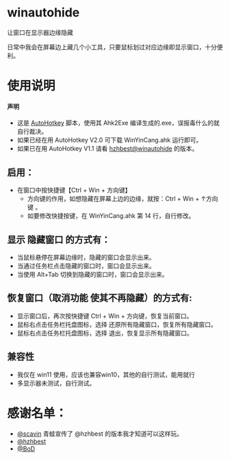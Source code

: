 # winautohide

让窗口在显示器边缘隐藏

日常中我会在屏幕边上藏几个小工具，只要鼠标划过对应边缘即显示窗口，十分便利。

# 使用说明

#### 声明
- 这是 [AutoHotkey](http://www.autohotkey.com/) 脚本，使用其 Ahk2Exe 编译生成的.exe，误报毒什么的就自行裁决。
- 如果已经在用 AutoHotkey V2.0 可下载 WinYinCang.ahk 运行即可。
- 如果已在用 AutoHotkey V1.1 请看 [hzhbest@winautohide](https://github.com/hzhbest/winautohide) 的版本。

## 启用：

- 在窗口中按快捷键【Ctrl + Win + 方向键】
	- 方向键的作用，如想隐藏在屏幕上边的边缘，就按：Ctrl + Win + ↑方向键  。
	- 如要修改快捷按键，在 WinYinCang.ahk 第 14 行，自行修改。

## 显示 隐藏窗口 的方式有：

- 当鼠标悬停在屏幕边缘时，隐藏的窗口会显示出来。
- 当通过任务栏点击隐藏的窗口时，窗口会显示出来。
- 当使用 Alt+Tab 切换到隐藏的窗口时，窗口会显示出来。

## 恢复窗口（取消功能 使其不再隐藏）的方式有:

- 显示窗口后，再次按快捷键 Ctrl + Win + 方向键，恢复当前窗口。
- 鼠标右点击任务栏托盘图标，选择 还原所有隐藏窗口，恢复所有隐藏窗口。
- 鼠标右点击任务栏托盘图标，选择 退出，恢复显示所有隐藏窗口。

## 兼容性

- 我仅在 win11 使用，应该也兼容win10，其他的自行测试，能用就行
- 多显示器未测试，自行测试。

# 感谢名单：

- [@scavin](https://github.com/scavin) 青蛙宣传了 @hzhbest 的版本我才知道可以这样玩。
- [@hzhbest](https://github.com/hzhbest)
- [@BoD](https://github.com/BoD) 
